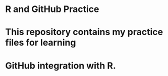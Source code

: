 # R and GitHub Practice
# This repository contains my practice files for learning
# GitHub integration with R.
